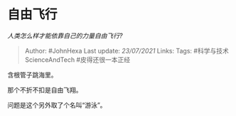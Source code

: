 # 自由飞行
*人类怎么样才能依靠自己的力量自由飞行?*

> Author: #JohnHexa
Last update: *23/07/2021* 
Links: 
Tags: #科学与技术ScienceAndTech #皮得还很一本正经 

 
含根管子跳海里。

那个不折不扣是自由飞翔。

问题是这个另外取了个名叫“游泳”。



